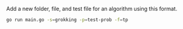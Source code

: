 Add a new folder, file, and test file for an algorithm using this format.

```sh
go run main.go -s=grokking -p=test-prob -f=tp
```
